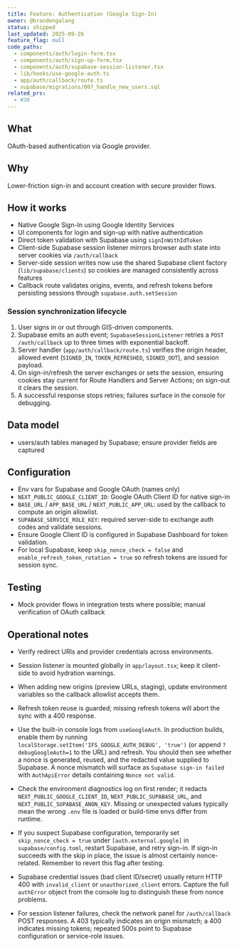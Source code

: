 ```yaml
---
title: Feature: Authentication (Google Sign-In)
owner: @brandongalang
status: shipped
last_updated: 2025-09-26
feature_flag: null
code_paths:
  - components/auth/login-form.tsx
  - components/auth/sign-up-form.tsx
  - components/auth/supabase-session-listener.tsx
  - lib/hooks/use-google-auth.ts
  - app/auth/callback/route.ts
  - supabase/migrations/007_handle_new_users.sql
related_prs:
  - #30
---
```


## What
OAuth-based authentication via Google provider.

## Why
Lower-friction sign-in and account creation with secure provider flows.

## How it works
- Native Google Sign-In using Google Identity Services
- UI components for login and sign-up with native authentication
- Direct token validation with Supabase using `signInWithIdToken`
- Client-side Supabase session listener mirrors browser auth state into server cookies via `/auth/callback`
- Server-side session writes now use the shared Supabase client factory (`lib/supabase/clients`) so cookies are managed consistently across features
- Callback route validates origins, events, and refresh tokens before persisting sessions through `supabase.auth.setSession`

### Session synchronization lifecycle
1. User signs in or out through GIS-driven components.
2. Supabase emits an auth event; `SupabaseSessionListener` retries a `POST /auth/callback` up to three times with exponential backoff.
3. Server handler (`app/auth/callback/route.ts`) verifies the origin header, allowed event (`SIGNED_IN`, `TOKEN_REFRESHED`, `SIGNED_OUT`), and session payload.
4. On sign-in/refresh the server exchanges or sets the session, ensuring cookies stay current for Route Handlers and Server Actions; on sign-out it clears the session.
5. A successful response stops retries; failures surface in the console for debugging.

## Data model
- users/auth tables managed by Supabase; ensure provider fields are captured

## Configuration
- Env vars for Supabase and Google OAuth (names only)
- `NEXT_PUBLIC_GOOGLE_CLIENT_ID`: Google OAuth Client ID for native sign-in
- `BASE_URL` / `APP_BASE_URL` / `NEXT_PUBLIC_APP_URL`: used by the callback to compute an origin allowlist.
- `SUPABASE_SERVICE_ROLE_KEY`: required server-side to exchange auth codes and validate sessions.
- Ensure Google Client ID is configured in Supabase Dashboard for token validation.
- For local Supabase, keep `skip_nonce_check = false` and `enable_refresh_token_rotation = true` so refresh tokens are issued for session sync.

## Testing
- Mock provider flows in integration tests where possible; manual verification of OAuth callback

## Operational notes
- Verify redirect URIs and provider credentials across environments.
- Session listener is mounted globally in `app/layout.tsx`; keep it client-side to avoid hydration warnings.
- When adding new origins (preview URLs, staging), update environment variables so the callback allowlist accepts them.
- Refresh token reuse is guarded; missing refresh tokens will abort the sync with a 400 response.

- Use the built-in console logs from `useGoogleAuth`. In production builds, enable them by running `localStorage.setItem('IFS_GOOGLE_AUTH_DEBUG', 'true')` (or append `?debugGoogleAuth=1` to the URL) and refresh. You should then see whether a nonce is generated, reused, and the redacted value supplied to Supabase. A nonce mismatch will surface as `Supabase sign-in failed` with `AuthApiError` details containing `Nonce not valid`.
- Check the environment diagnostics log on first render; it redacts `NEXT_PUBLIC_GOOGLE_CLIENT_ID`, `NEXT_PUBLIC_SUPABASE_URL`, and `NEXT_PUBLIC_SUPABASE_ANON_KEY`. Missing or unexpected values typically mean the wrong `.env` file is loaded or build-time envs differ from runtime.
- If you suspect Supabase configuration, temporarily set `skip_nonce_check = true` under `[auth.external.google]` in `supabase/config.toml`, restart Supabase, and retry sign-in. If sign-in succeeds with the skip in place, the issue is almost certainly nonce-related. Remember to revert this flag after testing.
- Supabase credential issues (bad client ID/secret) usually return HTTP 400 with `invalid_client` or `unauthorized_client` errors. Capture the full `authError` object from the console log to distinguish these from nonce problems.
- For session listener failures, check the network panel for `/auth/callback` POST responses. A 403 typically indicates an origin mismatch; a 400 indicates missing tokens; repeated 500s point to Supabase configuration or service-role issues.
